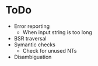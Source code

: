 # ToDo
* Error reporting
  * When input string is too long
* BSR traversal
* Symantic checks
  * Check for unused NTs
* Disambiguation